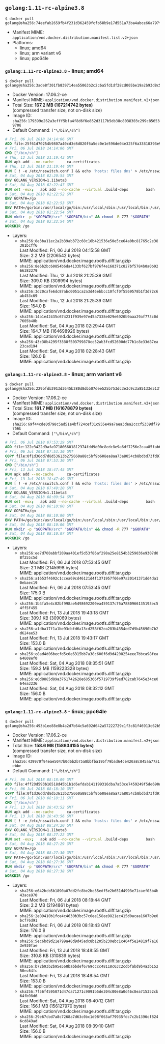 ## `golang:1.11-rc-alpine3.8`

```console
$ docker pull golang@sha256:74eefab2659fb4f231d362459fcfb58b9e17d551a73ba4abce66a797f47a9fde
```

-	Manifest MIME: `application/vnd.docker.distribution.manifest.list.v2+json`
-	Platforms:
	-	linux; amd64
	-	linux; arm variant v6
	-	linux; ppc64le

### `golang:1.11-rc-alpine3.8` - linux; amd64

```console
$ docker pull golang@sha256:3ade8f301fb839714ea55063b2c2c6a5fd1df28cd005be19a2b93d8c5785e5b7
```

-	Docker Version: 17.06.2-ce
-	Manifest MIME: `application/vnd.docker.distribution.manifest.v2+json`
-	Total Size: **167.2 MB (167214742 bytes)**  
	(compressed transfer size, not on-disk size)
-	Image ID: `sha256:179399e262a3efff5bfa4f8d6f6e852d3117b5db38c8038303c299c856539708`
-	Default Command: `["\/bin\/sh"]`

```dockerfile
# Fri, 06 Jul 2018 14:14:06 GMT
ADD file:25f61d70254b9807a40cd3e8d820f6a5ec0e1e596de04e325f6a33810393e95a in / 
# Fri, 06 Jul 2018 14:14:06 GMT
CMD ["/bin/sh"]
# Thu, 12 Jul 2018 21:19:43 GMT
RUN apk add --no-cache 		ca-certificates
# Thu, 12 Jul 2018 21:19:44 GMT
RUN [ ! -e /etc/nsswitch.conf ] && echo 'hosts: files dns' > /etc/nsswitch.conf
# Sat, 04 Aug 2018 02:20:55 GMT
ENV GOLANG_VERSION=1.11beta3
# Sat, 04 Aug 2018 02:22:47 GMT
RUN set -eux; 	apk add --no-cache --virtual .build-deps 		bash 		gcc 		musl-dev 		openssl 		go 	; 	export 		GOROOT_BOOTSTRAP="$(go env GOROOT)" 		GOOS="$(go env GOOS)" 		GOARCH="$(go env GOARCH)" 		GOHOSTOS="$(go env GOHOSTOS)" 		GOHOSTARCH="$(go env GOHOSTARCH)" 	; 	apkArch="$(apk --print-arch)"; 	case "$apkArch" in 		armhf) export GOARM='6' ;; 		x86) export GO386='387' ;; 	esac; 		wget -O go.tgz "https://golang.org/dl/go$GOLANG_VERSION.src.tar.gz"; 	echo 'b11a92814601c85910e3f98dd06b941974d03b48c2c255defbee1cc99f19d721 *go.tgz' | sha256sum -c -; 	tar -C /usr/local -xzf go.tgz; 	rm go.tgz; 		cd /usr/local/go/src; 	for p in /go-alpine-patches/*.patch; do 		[ -f "$p" ] || continue; 		patch -p2 -i "$p"; 	done; 	./make.bash; 		rm -rf /go-alpine-patches; 	apk del .build-deps; 		export PATH="/usr/local/go/bin:$PATH"; 	go version
# Sat, 04 Aug 2018 02:22:52 GMT
ENV GOPATH=/go
# Sat, 04 Aug 2018 02:22:53 GMT
ENV PATH=/go/bin:/usr/local/go/bin:/usr/local/sbin:/usr/local/bin:/usr/sbin:/usr/bin:/sbin:/bin
# Sat, 04 Aug 2018 02:22:54 GMT
RUN mkdir -p "$GOPATH/src" "$GOPATH/bin" && chmod -R 777 "$GOPATH"
# Sat, 04 Aug 2018 02:22:54 GMT
WORKDIR /go
```

-	Layers:
	-	`sha256:8e3ba11ec2a2b39ab372c60c16b421536e50e5ce64a0bc81765c2e38381bcff6`  
		Last Modified: Fri, 06 Jul 2018 04:15:58 GMT  
		Size: 2.2 MB (2206542 bytes)  
		MIME: application/vnd.docker.image.rootfs.diff.tar.gzip
	-	`sha256:8e6b2bc60854b6da4133bf627bf976f4e168371c827bf5784b0a0b9266382279`  
		Last Modified: Thu, 12 Jul 2018 21:25:39 GMT  
		Size: 309.0 KB (308994 bytes)  
		MIME: application/vnd.docker.image.rootfs.diff.tar.gzip
	-	`sha256:3d20cafe6dc87abc0051ca2a3d46ebbcc10fcf0f5569578b1f3d72c6ab453c69`  
		Last Modified: Thu, 12 Jul 2018 21:25:39 GMT  
		Size: 154.0 B  
		MIME: application/vnd.docker.image.rootfs.diff.tar.gzip
	-	`sha256:14b1e42435c674231f939e97e45a7338e029e6920b9aaa29af773c0d7605b40b`  
		Last Modified: Sat, 04 Aug 2018 02:29:44 GMT  
		Size: 164.7 MB (164698926 bytes)  
		MIME: application/vnd.docker.image.rootfs.diff.tar.gzip
	-	`sha256:43c38b4295f3388f503799878cc52ab3fcd52600dd77b1c8e33d87ea23cad194`  
		Last Modified: Sat, 04 Aug 2018 02:28:43 GMT  
		Size: 126.0 B  
		MIME: application/vnd.docker.image.rootfs.diff.tar.gzip

### `golang:1.11-rc-alpine3.8` - linux; arm variant v6

```console
$ docker pull golang@sha256:229bfdb2913d3645b280d8dbb07dee525b753dc3e3c9c3a85133e513f9685d8c
```

-	Docker Version: 17.06.2-ce
-	Manifest MIME: `application/vnd.docker.distribution.manifest.v2+json`
-	Total Size: **161.7 MB (161678879 bytes)**  
	(compressed transfer size, not on-disk size)
-	Image ID: `sha256:69f44cde0d798c5ad51e4bf724cef31c955e49a7aea3dea2cccf5339df79756b`
-	Default Command: `["\/bin\/sh"]`

```dockerfile
# Fri, 06 Jul 2018 07:53:29 GMT
ADD file:122e3422d9afa971806601812374fdd9d00c8edc8e9a6df7256e2caa85fab6d1 in / 
# Fri, 06 Jul 2018 07:53:30 GMT
COPY file:0f1d36dd7d8d53613b275660a88c5bf9b608ea8aa73a8054cb8bdbd73fd971ac in /etc/localtime 
# Fri, 06 Jul 2018 07:53:30 GMT
CMD ["/bin/sh"]
# Fri, 13 Jul 2018 18:47:45 GMT
RUN apk add --no-cache 		ca-certificates
# Fri, 13 Jul 2018 18:47:49 GMT
RUN [ ! -e /etc/nsswitch.conf ] && echo 'hosts: files dns' > /etc/nsswitch.conf
# Sat, 04 Aug 2018 07:49:20 GMT
ENV GOLANG_VERSION=1.11beta3
# Sat, 04 Aug 2018 08:09:54 GMT
RUN set -eux; 	apk add --no-cache --virtual .build-deps 		bash 		gcc 		musl-dev 		openssl 		go 	; 	export 		GOROOT_BOOTSTRAP="$(go env GOROOT)" 		GOOS="$(go env GOOS)" 		GOARCH="$(go env GOARCH)" 		GOHOSTOS="$(go env GOHOSTOS)" 		GOHOSTARCH="$(go env GOHOSTARCH)" 	; 	apkArch="$(apk --print-arch)"; 	case "$apkArch" in 		armhf) export GOARM='6' ;; 		x86) export GO386='387' ;; 	esac; 		wget -O go.tgz "https://golang.org/dl/go$GOLANG_VERSION.src.tar.gz"; 	echo 'b11a92814601c85910e3f98dd06b941974d03b48c2c255defbee1cc99f19d721 *go.tgz' | sha256sum -c -; 	tar -C /usr/local -xzf go.tgz; 	rm go.tgz; 		cd /usr/local/go/src; 	for p in /go-alpine-patches/*.patch; do 		[ -f "$p" ] || continue; 		patch -p2 -i "$p"; 	done; 	./make.bash; 		rm -rf /go-alpine-patches; 	apk del .build-deps; 		export PATH="/usr/local/go/bin:$PATH"; 	go version
# Sat, 04 Aug 2018 08:10:00 GMT
ENV GOPATH=/go
# Sat, 04 Aug 2018 08:10:00 GMT
ENV PATH=/go/bin:/usr/local/go/bin:/usr/local/sbin:/usr/local/bin:/usr/sbin:/usr/bin:/sbin:/bin
# Sat, 04 Aug 2018 08:10:06 GMT
RUN mkdir -p "$GOPATH/src" "$GOPATH/bin" && chmod -R 777 "$GOPATH"
# Sat, 04 Aug 2018 08:10:07 GMT
WORKDIR /go
```

-	Layers:
	-	`sha256:ee7d700abbf209aa401ef5d53f86af298a25e8154b3259036e9307d08f255c5d`  
		Last Modified: Fri, 06 Jul 2018 07:53:45 GMT  
		Size: 2.1 MB (2145998 bytes)  
		MIME: application/vnd.docker.image.rootfs.diff.tar.gzip
	-	`sha256:a1653f4692c1ccea69cd46121d4f1371957f66e97a20141371dd4da10ebaec19`  
		Last Modified: Fri, 06 Jul 2018 07:53:45 GMT  
		Size: 175.0 B  
		MIME: application/vnd.docker.image.rootfs.diff.tar.gzip
	-	`sha256:1b4fa5e4c02bf998ae5498692200ea459137c76a7880966135193ec54ff5f455`  
		Last Modified: Fri, 13 Jul 2018 19:43:18 GMT  
		Size: 309.1 KB (309069 bytes)  
		MIME: application/vnd.docker.image.rootfs.diff.tar.gzip
	-	`sha256:a1dba17f1a1be93cbfd6a13cd258f62ea283b4354ed7d9b45690b7b2d624ae53`  
		Last Modified: Fri, 13 Jul 2018 19:43:17 GMT  
		Size: 153.0 B  
		MIME: application/vnd.docker.image.rootfs.diff.tar.gzip
	-	`sha256:c8ad4d06becfd5c0e6315bb7a38c600f6d9d4208254eee7bbca98fea64608ef0`  
		Last Modified: Sat, 04 Aug 2018 08:35:51 GMT  
		Size: 159.2 MB (159223328 bytes)  
		MIME: application/vnd.docker.image.rootfs.diff.tar.gzip
	-	`sha256:e0d8885d89a3761742620e605366f5719739f9ed782cab7645e34ce064ea3236`  
		Last Modified: Sat, 04 Aug 2018 08:32:12 GMT  
		Size: 156.0 B  
		MIME: application/vnd.docker.image.rootfs.diff.tar.gzip

### `golang:1.11-rc-alpine3.8` - linux; ppc64le

```console
$ docker pull golang@sha256:493b1ee88e8b4a2d7b64c5a692d642a57222729c1f3c81f46913c62b52eb628b
```

-	Docker Version: 17.06.2-ce
-	Manifest MIME: `application/vnd.docker.distribution.manifest.v2+json`
-	Total Size: **158.6 MB (158634155 bytes)**  
	(compressed transfer size, not on-disk size)
-	Image ID: `sha256:439970f94eae5047b0d6b2b75a8bbfba195f79bad64ce420a8c845aa77a1ebbe`
-	Default Command: `["\/bin\/sh"]`

```dockerfile
# Fri, 06 Jul 2018 08:18:09 GMT
ADD file:4ff20d593b16518d45b1b1d6efdab141199316dba7a53ce7459249f5de690dfd in / 
# Fri, 06 Jul 2018 08:18:10 GMT
COPY file:0f1d36dd7d8d53613b275660a88c5bf9b608ea8aa73a8054cb8bdbd73fd971ac in /etc/localtime 
# Fri, 06 Jul 2018 08:18:11 GMT
CMD ["/bin/sh"]
# Fri, 13 Jul 2018 18:43:52 GMT
RUN apk add --no-cache 		ca-certificates
# Fri, 13 Jul 2018 18:43:56 GMT
RUN [ ! -e /etc/nsswitch.conf ] && echo 'hosts: files dns' > /etc/nsswitch.conf
# Sat, 04 Aug 2018 08:24:20 GMT
ENV GOLANG_VERSION=1.11beta3
# Sat, 04 Aug 2018 08:27:22 GMT
RUN set -eux; 	apk add --no-cache --virtual .build-deps 		bash 		gcc 		musl-dev 		openssl 		go 	; 	export 		GOROOT_BOOTSTRAP="$(go env GOROOT)" 		GOOS="$(go env GOOS)" 		GOARCH="$(go env GOARCH)" 		GOHOSTOS="$(go env GOHOSTOS)" 		GOHOSTARCH="$(go env GOHOSTARCH)" 	; 	apkArch="$(apk --print-arch)"; 	case "$apkArch" in 		armhf) export GOARM='6' ;; 		x86) export GO386='387' ;; 	esac; 		wget -O go.tgz "https://golang.org/dl/go$GOLANG_VERSION.src.tar.gz"; 	echo 'b11a92814601c85910e3f98dd06b941974d03b48c2c255defbee1cc99f19d721 *go.tgz' | sha256sum -c -; 	tar -C /usr/local -xzf go.tgz; 	rm go.tgz; 		cd /usr/local/go/src; 	for p in /go-alpine-patches/*.patch; do 		[ -f "$p" ] || continue; 		patch -p2 -i "$p"; 	done; 	./make.bash; 		rm -rf /go-alpine-patches; 	apk del .build-deps; 		export PATH="/usr/local/go/bin:$PATH"; 	go version
# Sat, 04 Aug 2018 08:27:29 GMT
ENV GOPATH=/go
# Sat, 04 Aug 2018 08:27:30 GMT
ENV PATH=/go/bin:/usr/local/go/bin:/usr/local/sbin:/usr/local/bin:/usr/sbin:/usr/bin:/sbin:/bin
# Sat, 04 Aug 2018 08:27:36 GMT
RUN mkdir -p "$GOPATH/src" "$GOPATH/bin" && chmod -R 777 "$GOPATH"
# Sat, 04 Aug 2018 08:27:38 GMT
WORKDIR /go
```

-	Layers:
	-	`sha256:e642bcb5b1890a07dd2fc8be2bc35edf5e2b651d4993e71caef03b4b43ace970`  
		Last Modified: Fri, 06 Jul 2018 08:18:44 GMT  
		Size: 2.2 MB (2194861 bytes)  
		MIME: application/vnd.docker.image.rootfs.diff.tar.gzip
	-	`sha256:2e09410b1fce4c4630b3bc57c6ee158ee9821ec415d0acaa1607b9e0bcf76d91`  
		Last Modified: Fri, 06 Jul 2018 08:18:43 GMT  
		Size: 176.0 B  
		MIME: application/vnd.docker.image.rootfs.diff.tar.gzip
	-	`sha256:5ec6bd9d21e799a48d9d45adc8b1205b230ebc1c404f5e24819f7a163e930fae`  
		Last Modified: Fri, 13 Jul 2018 18:48:55 GMT  
		Size: 310.8 KB (310839 bytes)  
		MIME: application/vnd.docker.image.rootfs.diff.tar.gzip
	-	`sha256:b72b93b2b95e568babbdef6769cccc48118c63c2cdbfabd9b4a3b15250ec64fc`  
		Last Modified: Fri, 13 Jul 2018 18:48:54 GMT  
		Size: 153.0 B  
		MIME: application/vnd.docker.image.rootfs.diff.tar.gzip
	-	`sha256:7f56f4595071d47ca71271c9091b5de304c00e8a0d46c8ea715352cb64fb98d6`  
		Last Modified: Sat, 04 Aug 2018 08:40:12 GMT  
		Size: 156.1 MB (156127970 bytes)  
		MIME: application/vnd.docker.image.rootfs.diff.tar.gzip
	-	`sha256:29e67cbd7a8c7268a7d63c0bc1d98f063af79935fdc7c2b1396cf8246cd849ad`  
		Last Modified: Sat, 04 Aug 2018 08:39:10 GMT  
		Size: 156.0 B  
		MIME: application/vnd.docker.image.rootfs.diff.tar.gzip
